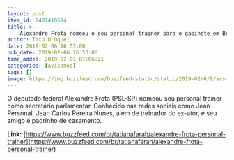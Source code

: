 ```yaml
---
layout: post
item_id: 2481410694
title: >-
    Alexandre Frota nomeou o seu personal trainer para o gabinete em Brasília
author: Tatu D'Oquei
date: 2019-02-06 16:53:00
pub_date: 2019-02-06 16:53:00
time_added: 2019-02-07 07:06:21
categories: [avisamos]
tags: []
image: https://img.buzzfeed.com/buzzfeed-static/static/2019-02/6/9/asset/buzzfeed-prod-web-04/sub-buzz-13529-1549462630-1.png?crop=647:339;0,0
---
```


O deputado federal Alexandre Frota (PSL-SP) nomeou seu personal trainer como secretário parlamentar. Conhecido nas redes sociais como Jean Personal, Jean Carlos Pereira Nunes, além de treinador do ex-ator, é seu amigo e padrinho de casamento.

**Link:** [https://www.buzzfeed.com/br/tatianafarah/alexandre-frota-personal-trainer](https://www.buzzfeed.com/br/tatianafarah/alexandre-frota-personal-trainer)

